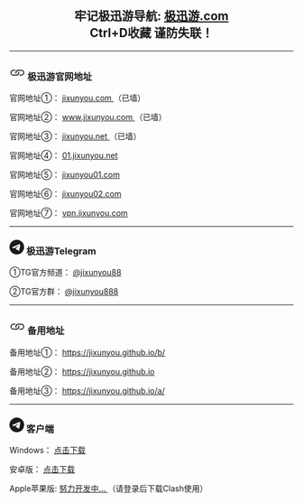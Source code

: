 <html lang="zh-CN">
	<head>
		<meta charset="utf-8">
		<meta name="viewport" content="width=device-width, initial-scale=1, shrink-to-fit=no">
		<link rel="stylesheet" href="https://cdn.jsdelivr.net/npm/bootstrap@4.6.2/dist/css/bootstrap.min.css"
		integrity="sha384-xOolHFLEh07PJGoPkLv1IbcEPTNtaed2xpHsD9ESMhqIYd0nLMwNLD69Npy4HI+N"
		crossorigin="anonymous">
		<title>
			极迅游官网
		</title>
	</head>
	<body>
		<div class="container-sm">
			<div class="jumbotron mt-3 center">
				<h2 style="text-align: center">
					牢记极迅游导航:					
					<a href="https://www.极迅游.com" target="_blank">
						<span class="badge badge-danger">
							极迅游.com
						</span>
					</a>
					<br>
					Ctrl+D收藏 谨防失联！
				</h2>
				<hr class="featurette-divider">
				<h3>
					<span class="badge badge-info">
						<svg xmlns="http://www.w3.org/2000/svg" width="28" height="28" fill="currentColor"
						class="bi bi-link" viewBox="0 0 16 16">
							<path d="M6.354 5.5H4a3 3 0 0 0 0 6h3a3 3 0 0 0 2.83-4H9c-.086 0-.17.01-.25.031A2 2 0 0 1 7 10.5H4a2 2 0 1 1 0-4h1.535c.218-.376.495-.714.82-1z">
							</path>
							<path d="M9 5.5a3 3 0 0 0-2.83 4h1.098A2 2 0 0 1 9 6.5h3a2 2 0 1 1 0 4h-1.535a4.02 4.02 0 0 1-.82 1H12a3 3 0 1 0 0-6H9z">
							</path>
						</svg>
						极迅游官网地址
					</span>
				</h3>
				<p>
					官网地址①：
					<a href="http://www.jixunyou.com" target="_blank">
						jixunyou.com
					</a>
					（已墙）
				</p>
				<p>
					官网地址②：
					<a href="http://www.jixunyou.com" target="_blank">
						www.jixunyou.com
					</a>
					（已墙）
				</p>
				<p>
					官网地址③：
					<a href="http://www.jixunyou.net" target="_blank">
						jixunyou.net
					</a>
					（已墙）
				</p>
				<p>
					官网地址④：
					<a href="http://01.jixunyou.net" target="_blank">
						01.jixunyou.net
					</a>
				</p>
				<p>
					官网地址⑤：
					<a href="http://jixunyou01.com" target="_blank">
						jixunyou01.com
					</a>
				</p>
				<p>
					官网地址⑥：
					<a href="http://jixunyou02.com" target="_blank">
						jixunyou02.com
					</a>
				</p>
				<p>
					官网地址⑦：
					<a href="http://vpn.jixunyou.com" target="_blank">
						vpn.jixunyou.com
					</a>
				</p>
				<hr class="featurette-divider">
				<h3>
					<span class="badge badge-info">
						<svg xmlns="http://www.w3.org/2000/svg" width="26" height="26" fill="currentColor"
						class="bi bi-telegram" viewBox="0 0 16 16">
							<path d="M16 8A8 8 0 1 1 0 8a8 8 0 0 1 16 0zM8.287 5.906c-.778.324-2.334.994-4.666 2.01-.378.15-.577.298-.595.442-.03.243.275.339.69.47l.175.055c.408.133.958.288 1.243.294.26.006.549-.1.868-.32 2.179-1.471 3.304-2.214 3.374-2.23.05-.012.12-.026.166.016.047.041.042.12.037.141-.03.129-1.227 1.241-1.846 1.817-.193.18-.33.307-.358.336a8.154 8.154 0 0 1-.188.186c-.38.366-.664.64.015 1.088.327.216.589.393.85.571.284.194.568.387.936.629.093.06.183.125.27.187.331.236.63.448.997.414.214-.02.435-.22.547-.82.265-1.417.786-4.486.906-5.751a1.426 1.426 0 0 0-.013-.315.337.337 0 0 0-.114-.217.526.526 0 0 0-.31-.093c-.3.005-.763.166-2.984 1.09z">
							</path>
						</svg>
						极迅游Telegram
					</span>
				</h3>
				<p>
					①TG官方频道：
					<a href="https://t.me/jixunyou88" target="_blank">
						@jixunyou88
					</a>
				</p>
				<p>
					②TG官方群：
					<a href="https://t.me/jixunyou888" target="_blank">
						@jixunyou888
					</a>
				</p>				
				<hr class="featurette-divider">
				<h3>
					<span class="badge badge-info">
						<svg xmlns="http://www.w3.org/2000/svg" width="28" height="28" fill="currentColor"
						class="bi bi-link" viewBox="0 0 16 16">
							<path d="M6.354 5.5H4a3 3 0 0 0 0 6h3a3 3 0 0 0 2.83-4H9c-.086 0-.17.01-.25.031A2 2 0 0 1 7 10.5H4a2 2 0 1 1 0-4h1.535c.218-.376.495-.714.82-1z">
							</path>
							<path d="M9 5.5a3 3 0 0 0-2.83 4h1.098A2 2 0 0 1 9 6.5h3a2 2 0 1 1 0 4h-1.535a4.02 4.02 0 0 1-.82 1H12a3 3 0 1 0 0-6H9z">
							</path>
						</svg>
						备用地址
					</span>
				</h3>
				<p>
					备用地址①：
					<a href="https://jixunyou.github.io/b/" target="_blank">
						https://jixunyou.github.io/b/
					</a>					
				</p>
				<p>
					备用地址②：
					<a href="https://jixunyou.github.io" target="_blank">
						https://jixunyou.github.io
					</a>
				<p>
					备用地址③：
					<a href="https://jixunyou.github.io/a/" target="_blank">
						https://jixunyou.github.io/a/
					</a>
				<hr class="featurette-divider">
				<h3>
					<span class="badge badge-info">
						<svg xmlns="http://www.w3.org/2000/svg" width="26" height="26" fill="currentColor"
						class="bi bi-telegram" viewBox="0 0 16 16">
							<path d="M16 8A8 8 0 1 1 0 8a8 8 0 0 1 16 0zM8.287 5.906c-.778.324-2.334.994-4.666 2.01-.378.15-.577.298-.595.442-.03.243.275.339.69.47l.175.055c.408.133.958.288 1.243.294.26.006.549-.1.868-.32 2.179-1.471 3.304-2.214 3.374-2.23.05-.012.12-.026.166.016.047.041.042.12.037.141-.03.129-1.227 1.241-1.846 1.817-.193.18-.33.307-.358.336a8.154 8.154 0 0 1-.188.186c-.38.366-.664.64.015 1.088.327.216.589.393.85.571.284.194.568.387.936.629.093.06.183.125.27.187.331.236.63.448.997.414.214-.02.435-.22.547-.82.265-1.417.786-4.486.906-5.751a1.426 1.426 0 0 0-.013-.315.337.337 0 0 0-.114-.217.526.526 0 0 0-.31-.093c-.3.005-.763.166-2.984 1.09z">
							</path>
						</svg>
						客户端
					</span>
				</h3>				
				<p>
					Windows：
					<a href="[https://wwp.lanzoup.com/iy7hp146bgnc](https://wrb01.asuswebstorage.com/webrelay/directdownload/?x-asc-sid=10014&fi=4062665725&ve=1&pv=0&x-asc-sid-version=6.17.1&x-asc-device-name=Y2hyb21lKDExOS4wLjAp&x-asc-os-version=Windows%2010&rn=Sml4dW55b3VfV2luZG93cy5leGU%3D&tlt=clNcwoznUh9cAM6yXIoopFtjcmjQUBYlj9rkmZAHYh0%3D)" >
						点击下载
					</a>
				</p>				
				<p>
					安卓版：
					<a href="https://wrb01.asuswebstorage.com/webrelay/directdownload/?x-asc-sid=10014&fi=4062665533&ve=1&pv=0&x-asc-sid-version=6.17.1&x-asc-device-name=Y2hyb21lKDExOS4wLjAp&x-asc-os-version=Windows%2010&rn=aml4dW55b3VfYWRvcmlvZC5hcGs%3D&tlt=clNcwoznUh9cAM6yXIoopFtjcmjQUBYlWrNXCXIJ3o4%3D" >
						点击下载
					</a>					
				</p>	
				<p>
					Apple苹果版:
					<a href="https://极迅游.com/" target="_blank">
						努力开发中...
					</a>	
						（请登录后下载Clash使用）					
				</p>
			</div>
		</div>
	</body>

</html>
